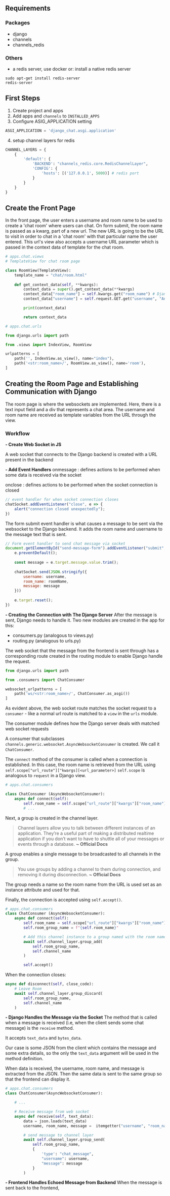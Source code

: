 ## Requirements
### Packages
- django
- channels
- channels_redis
### Others
- a redis server, use docker or:
install a native redis server
```
sudo apt-get install redis-server
redis-server
``` 

## First Steps
1. Create project and apps
2. Add apps and `channels` to `INSTALLED_APPS`
3. Configure ASIG_APPLICATION setting
```py
ASGI_APPLICATION = 'django_chat.asgi.application'
```
4. setup channel layers for redis   
```py
CHANNEL_LAYERS = {
    {
        'default': {
            'BACKEND': "channels_redis.core.RedisChannelLayer",
            'CONFIG': {
                'hosts': [('127.0.0.1', 5000)] # redis port
            }
        }
    }
}

```

## Create the Front Page
In the front page, the user enters a username and room name to be used to create a 'chat room' where users
can chat. On form submit, the room name is passed as a kwarg, part of a new url. The new URL is going to be the 
URL to visit in order to chat in a 'chat room' with that particular name the user entered. This url's view also accepts
a username URL parameter which is passed in the context data of template for the chat room. 
```py
# apps.chat.views
# TemplateView for chat room page

class RoomView(TemplateView):
    template_name = "chat/room.html"
    
    def get_context_data(self, **kwargs):
        context_data = super().get_context_data(**kwargs)
        context_data["room_name"] = self.kwargs.get("room_name") # Django urlpattern parameter
        context_data["username"] = self.request.GET.get("username", "Anonymous") # URL parameter

        print(context_data)

        return context_data

# apps.chat.urls

from django.urls import path

from .views import IndexView, RoomView

urlpatterns = [
    path('', IndexView.as_view(), name="index"),
    path('<str:room_name>/', RoomView.as_view(), name='room'),
]
```


## Creating the Room Page and Establishing Communication with Django
The room page is where the websockets are implemented.
Here, there is a text input field and a div that represents a chat area.
The username and room name are received as template variables from the URL through the view.

### Workflow
**- Create Web Socket in JS**

A web socket that connects to the Django backend is created with a URL present in the backend

**- Add Event Handlers**
onmessage
: defines actions to be performed when some data is received via the socket 

onclose
: defines actions to be performed when the socket connection is closed
```js
// event handler for when socket connection closes
chatSocket.addEventListener("close", e => {
    alert("connection closed unexpectedly");
})
``` 

The form submit event handler is what causes a message to be sent via the websocket to the Django backend.
It adds the room name and username to the message text that is sent.
```js
// Form event handler to send chat message via socket
document.getElementById("send-message-form").addEventListener("submit", e => {
    e.preventDefault();
    
    const message = e.target.message.value.trim();
    
    chatSocket.send(JSON.stringify({
        username: username,
        room_name: roomName,
        message: message
    }))
    
    e.target.reset();
})

``` 
**- Creating the Connection with The Django Server**
After the message is sent, Django needs to handle it.
Two new modules are created in the app for this:
- consumers.py (analogous to views.py)
- routing.py (analogous to urls.py)

The web socket that the message from the frontend is sent through has a corresponding route
created in the routing module to enable Django handle the request.
```py
from django.urls import path 

from .consumers import ChatConsumer

websocket_urlpatterns = [
    path('ws/<str:room_name>/', ChatConsumer.as_asgi())
]
```

As evident above, the web socket route matches the socket request to a `consumer` - like a normal
url route is matched to a `view` in the `urls` module.

The consumer module defines how the Django server deals with matched web socket requests

A consumer that subclasses `channels.generic.websocket.AsyncWebsocketConsumer` is created. We call it
`ChatConsumer`.

The `connect` method of the consumer is called when a connection is established. In this case,
the room name is retrieved from the URL using `self.scope["url_route"]["kwargs][<url_parameter>]`
`self.scope` is analogous to `request` in a Django view.

```py
# apps.chat.consumers

class ChatConsumer (AsyncWebsocketConsumer):
    async def connect(self):
        self.room_name = self.scope["url_route"]["kwargs"]["room_name"]
        # ...
```

Next, a group is created in the channel layer.
> Channel layers allow you to talk between different instances of an application. They’re a useful part of making a distributed realtime application if you don’t want to have to shuttle all of your messages or events through a database. **~ Official Docs**

A group enables a single message to be broadcasted to all channels in the group.
>You use groups by adding a channel to them during connection, and removing it during disconnection. **~ Official Docs**

The group needs a name so the room name from the URL is used set as an instance attribute and used for that.

Finally, the connection is accepted using `self.accept()`.

```py
# apps.chat.consumers
class ChatConsumer (AsyncWebsocketConsumer):
    async def connect(self):
        self.room_name = self.scope["url_route"]["kwargs"]["room_name"]
        self.room_group_name = f"{self.room_name}"

        # Add this channel instance to a group named with the room name
        await self.channel_layer.group_add(
            self.room_group_name,
            self.channel_name
        )

        self.accept()
```

When the connection closes:
```py
async def disconnect(self, close_code):
    # Leave Room
    await self.channel_layer.group_discard(
        self.room_group_name,
        self.channel_name
    )
```

**- Django Handles the Message via the Socket**
The method that is called when a message is received (i.e, when the client sends some chat message) is 
the `receive` method.

It accepts `text_data` and `bytes_data`.

Our case is some JSON from the client which contains the message and some extra details, so the only 
the `text_data` argument will be used in the method definition.

When data is received, the username, room name, and message is extracted from the JSON.
Then the same data is sent to the same group so that the frontend can display it.

```py
# apps.chat.consumers
class ChatConsumer(AsyncWebsocketConsumer):

    # ...

    # Receive message from web socket
    async def receive(self, text_data):
        data = json.loads(text_data)
        username, room_name, message =  itemgetter("username", "room_name", "message") (data)

        # send message to channel layer  
        await self.channel_layer.group_send(
            self.room_group_name,
            {
                'type': "chat_message",
                "username": username,
                "message": message
            }
        )

```

**- Frontend Handles Echoed Message from Backend**
When the message is sent back to the frontend, 

